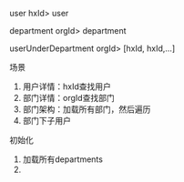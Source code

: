 
user
hxId> user

department
orgId> department

userUnderDepartment
orgId> [hxId, hxId,...]

场景
1. 用户详情：hxId查找用户
2. 部门详情：orgId查找部门
3. 部门架构：加载所有部门，然后遍历
4. 部门下子用户

初始化
1. 加载所有departments
2. 